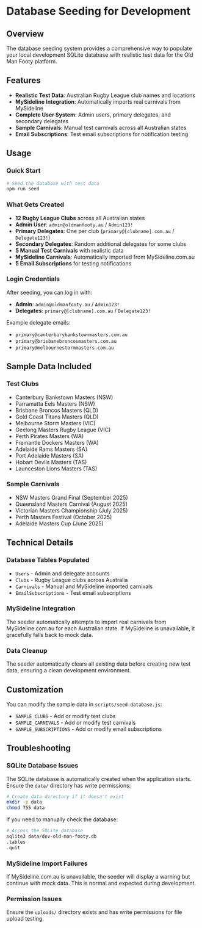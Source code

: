 # Database Seeding for Development

## Overview
The database seeding system provides a comprehensive way to populate your local development SQLite database with realistic test data for the Old Man Footy platform.

## Features
- **Realistic Test Data**: Australian Rugby League club names and locations
- **MySideline Integration**: Automatically imports real carnivals from MySideline
- **Complete User System**: Admin users, primary delegates, and secondary delegates
- **Sample Carnivals**: Manual test carnivals across all Australian states
- **Email Subscriptions**: Test email subscriptions for notification testing

## Usage

### Quick Start
```bash
# Seed the database with test data
npm run seed
```

### What Gets Created
- **12 Rugby League Clubs** across all Australian states
- **Admin User**: `admin@oldmanfooty.au` / `Admin123!`
- **Primary Delegates**: One per club (`primary@[clubname].com.au` / `Delegate123!`)
- **Secondary Delegates**: Random additional delegates for some clubs
- **5 Manual Test Carnivals** with realistic data
- **MySideline Carnivals**: Automatically imported from MySideline.com.au
- **5 Email Subscriptions** for testing notifications

### Login Credentials
After seeding, you can log in with:
- **Admin**: `admin@oldmanfooty.au` / `Admin123!`
- **Delegates**: `primary@[clubname].com.au` / `Delegate123!`

Example delegate emails:
- `primary@canterburybankstownmasters.com.au`
- `primary@brisbanebroncosmasters.com.au`
- `primary@melbournestormmasters.com.au`

## Sample Data Included

### Test Clubs
- Canterbury Bankstown Masters (NSW)
- Parramatta Eels Masters (NSW)
- Brisbane Broncos Masters (QLD)
- Gold Coast Titans Masters (QLD)
- Melbourne Storm Masters (VIC)
- Geelong Masters Rugby League (VIC)
- Perth Pirates Masters (WA)
- Fremantle Dockers Masters (WA)
- Adelaide Rams Masters (SA)
- Port Adelaide Masters (SA)
- Hobart Devils Masters (TAS)
- Launceston Lions Masters (TAS)

### Sample Carnivals
- NSW Masters Grand Final (September 2025)
- Queensland Masters Carnival (August 2025)
- Victorian Masters Championship (July 2025)
- Perth Masters Festival (October 2025)
- Adelaide Masters Cup (June 2025)

## Technical Details

### Database Tables Populated
- `Users` - Admin and delegate accounts
- `Clubs` - Rugby League clubs across Australia
- `Carnivals` - Manual and MySideline imported carnivals
- `EmailSubscriptions` - Test email subscriptions

### MySideline Integration
The seeder automatically attempts to import real carnivals from MySideline.com.au for each Australian state. If MySideline is unavailable, it gracefully falls back to mock data.

### Data Cleanup
The seeder automatically clears all existing data before creating new test data, ensuring a clean development environment.

## Customization

You can modify the sample data in `scripts/seed-database.js`:
- `SAMPLE_CLUBS` - Add or modify test clubs
- `SAMPLE_CARNIVALS` - Add or modify test carnivals
- `SAMPLE_SUBSCRIPTIONS` - Add or modify email subscriptions

## Troubleshooting

### SQLite Database Issues
The SQLite database is automatically created when the application starts. Ensure the `data/` directory has write permissions:
```bash
# Create data directory if it doesn't exist
mkdir -p data
chmod 755 data
```

If you need to manually check the database:
```bash
# Access the SQLite database
sqlite3 data/dev-old-man-footy.db
.tables
.quit
```

### MySideline Import Failures
If MySideline.com.au is unavailable, the seeder will display a warning but continue with mock data. This is normal and expected during development.

### Permission Issues
Ensure the `uploads/` directory exists and has write permissions for file upload testing.
